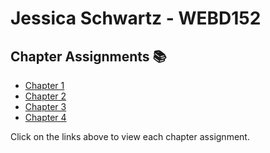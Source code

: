 # Jessica Schwartz - WEBD152

## Chapter Assignments 📚

- [Chapter 1](https://jessrschwartz.github.io/webd152/chapter1/index.html)
- [Chapter 2](https://jessrschwartz.github.io/webd152/chapter2/pacific/index.html)
- [Chapter 3](https://jessrschwartz.github.io/webd152/chapter3/yoga/index.html)
- [Chapter 4](https://jessrschwartz.github.io/webd152/chapter4/ch4pacific/index.html)

Click on the links above to view each chapter assignment.
